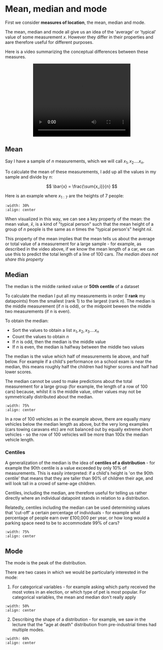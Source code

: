 #  Mean, median and mode

First we consider **measures of location**, the mean, median and mode. 

The mean, median and mode all give us an idea of the 'average' or 'typical' value of some measurement $x$. However they differ in their properties and aare therefore useful for different purposes.

Here is a video summarizing the conceptual differences between these measures.

<center>
<video width="320" height="240" controls> <source  src="../_static/videos/MT_wk1_location.mp4"></video>
</center>

## Mean

Say I have a sample of $n$ measurements, which we will call $x_1, x_2 .... x_n$. 

To calculate the mean of these measurements, I add up all the values in my sample and divide by $n$:

$$ \bar{x} = \frac{\sum{x_i}}{n} $$

Here is an example where $x_{1:7}$ are the heights of 7 people:

```{image} ../images/MT_wk1_mean.png
:width: 30%
:align: center
```


When visualized in this way, we can see a key property of the mean: the mean value, $\bar{x}$, is a kind of "typical person" such that the mean height of a group of $n$ people is the same as $n$ times the "typical person's" height $n \bar{x}$.

This property of the mean implies that the mean tells us about the average or total value of a measurement for a large sample - for example, as described in the video above, if we know the mean length of a car, we can use this to predict the total length of a line of 100 cars. *The median does not share this property*


## Median

The median is the middle ranked value or **50th centile** of a dataset

To calculate the median I put all my measurements in order (I **rank** my datapoints) from the smallest (rank 1) to the largest (rank $n$). The median is the middle measurement (if $n$ is odd), or the midpoint beween the middle two measurements (if $n$ is even).

To obtain the median:
* Sort the values to obtain a list $x_1, x_2, x_3 .... x_n$
* Count the values to obtain $n$
* If $n$ is odd, then the median is the middle value 
* If $n$ is even, the median is halfway between the middle two values

The median is the value which half of measurements lie above, and half below. For example if a child's performance on a  school exam is near the median, this means roughly half the children had higher scores and half had lower scores.

The median cannot be used to make predictions about the total measurement for a large group (for example, the length of a row of 100 cars) because, whilst it is the middle value, other values may not be symmetrically distributed about the median. 

```{image} ../images/MT_wk1_PropertiesMean.png
:width: 75%
:align: center
```

In a row of 100 vehicles as in the example above, there are equally many vehicles below the median length as above, but the very long examples (cars towing caravans etc) are not balanced out by equally extreme short vehicles - so the row of 100 vehicles will be more than 100x the median vehicle length.


### Centiles

A generalization of the median is the idea of **centiles of a distribution** - for example the 90th centile is a value exceeded by only 10% of measurements. This is easily interpreted: if a child's height is 'on the 90th centile' that means that they are taller than 90% of children their age, and will look tall in a crowd of same-age children.

Centiles, including the median, are therefore useful for telling us rather directly where an individual datapoint stands in relation to a distribution.

Relatedly, centiles including the median can be used determining values that 'cut-off' a certain percentage of individuals - for example what percentage of people earn over £100,000 per year, or how long would a parking space need to be to accommodate 99% of cars?

```{image} ../images/MT_wk1_PropertiesMedian.png
:width: 75%
:align: center
```


## Mode

The mode is the peak of the distribution. 

There are two cases in which we would be particularly interested in the mode:

1. For categorical variables - for example asking which party received the most votes in an election, or which type of pet is most popular. For categorical variables, the mean and median don't really apply

```{image} ../images/MT_wk1_FavPet.png
:width: 50%
:align: center
```

2.  Describing the shape of a distribution - for example, we saw in the lecture that the "age at death" distribution from pre-industrial times had multiple modes.

```{image} ../images/MT_wk1_multimodal.png
:width: 60%
:align: center
```
